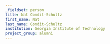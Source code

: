 ```yaml
---
_fieldset: person
title: Nat Condit-Schultz
first_name: Nat
last_name: Condit-Schultz
institution: Georgia Institute of Technology
project_group: alumni
---
```

